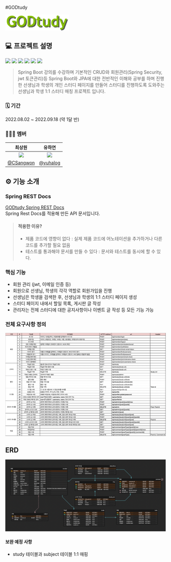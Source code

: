 #GODtudy

<img src="./src/main/resources/static/file/GODtudy_logo_2.png" width="200"/>

## 💻 프로젝트 설명
![](https://img.shields.io/badge/SpringBoot-6DB33F?style=flat-square&logo=SpringBoot&logoColor=white)
![](https://img.shields.io/badge/SpringSecurity-6DB33F?style=flat-square&logo=SpringSecurity&logoColor=white)
![](https://img.shields.io/badge/Gradle-02303A?style=flat-square&logo=Gradle&logoColor=white)
![](https://img.shields.io/badge/MariaDB-003545?style=flat-square&logo=MariaDB&logoColor=white)
![](https://img.shields.io/badge/redis-DC382D?style=flat-square&logo=redis&logoColor=white)
![](https://img.shields.io/badge/git-F05032?style=flat-square&logo=git&logoColor=white)  
>Spring Boot 강의를 수강하며 기본적인 CRUD와 회원관리(Spring Security, jwt 토큰관리)등 Spring Boot와 JPA에 대한 전반적인 이해와 공부를 하며 진행한 선생님과 학생의 개인 스터디 페이지를 만들어 스터디를 진행하도록 도와주는 선생님과 학생 1:1 스터디 매칭 프로젝트 입니다.

### 🗓 기간
2022.08.02 ~ 2022.09.18 (약 1달 반) 

### ‍🧑🏻‍💻 멤버
|                                                          최상원                                                           |                                                          유하연                                                          |
|:----------------------------------------------------------------------------------------------------------------------:|:---------------------------------------------------------------------------------------------------------------------:|
| <a href="https://github.com/CSangwon"><img src="https://avatars.githubusercontent.com/u/61298499?v=4" width="150px" /> | <a href="https://github.com/yuhalog"><img src="https://avatars.githubusercontent.com/u/62270401?v=4" width="150px" /> |
|                                        [@CSangwon](https://github.com/CSangwon)                                        |                                        [@yuhalog](https://github.com/yuhalog)                                         |


## ⚙️ 기능 소개
### Spring REST Docs

[GODtudy Spring REST Docs](https://godtudy.github.io/backend/index.html)  
Spring Rest Docs를 적용해 만든 API 문서입니다.
> #### 적용한 이유?
> - 제품 코드에 영향이 없다 : 실제 제품 코드에 어노테이션을 추가하거나 다른 코드를 추가할 필요 없음 
> - 테스트를 통과해야 문서를 만들 수 있다 : 문서와 테스트를 동시에 할 수 있다.

### 핵심 기능
- 회원 관리 (jwt, 이메일 인증 등)
- 회원으로 선생님, 학생의 각각 역할로 회원가입을 진행
- 선생님은 학생을 검색한 후, 선생님과 학생의 1:1 스터디 페이지 생성
- 스터디 페이지 내에서 할일 목록, 게시판 글 작성
- 관리자는 전체 스터디에 대한 공지사항이나 이벤트 글 작성 등 모든 기능 가능

### 전체 요구사항 정의

![](image/godtudy-feature-intro.png)

## ERD

![](image/godtudy-erd.png)


#### 보완 예정 사항
- study 테이블과 subject 테이블 1:1 매핑